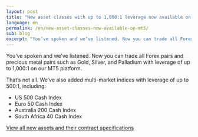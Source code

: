 ```yaml
---
layout: post
title: "New asset classes with up to 1,000:1 leverage now available on MT5"
language: en
permalink: /en/new-asset-classes-now-available-on-mt5/
sub: blog
excerpt: "You’ve spoken and we’ve listened. Now you can trade all Forex pairs and precious metal pairs such as Gold, Silver, and Palladium with leverage of up to 1,000:1 on our MT5 platform..."
---
```

You’ve spoken and we’ve listened. Now you can trade all Forex pairs and precious metal pairs such as Gold, Silver, and Palladium with leverage of up to 1,000:1 on our MT5 platform.

That’s not all. We’ve also added multi-market indices with leverage of up to 500:1, including:

<ul class="bullet">
<li>US 500 Cash Index</li>
<li>Euro 50 Cash Index</li>
<li>Australia 200 Cash Index</li>
<li>South Africa 40 Cash Index</li>
</ul>

<p class="p--action"><a class="button" href="https://mt.binary.com/en/contract-specifications.html"><span>View all new assets and their contract specifications</span></a></p>



